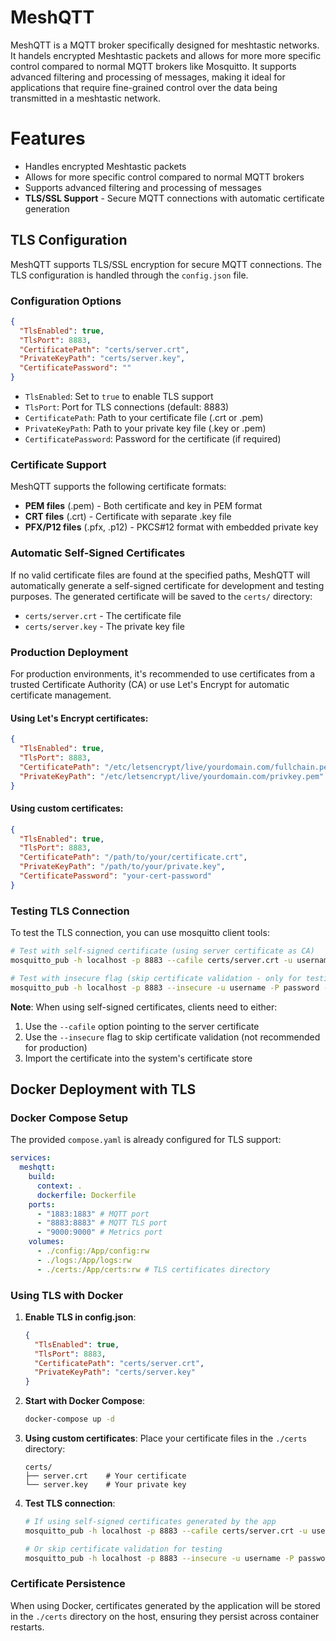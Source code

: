 # MeshQTT

MeshQTT is a MQTT broker specifically designed for meshtastic networks. It handels encrypted Meshtastic packets and allows for more more specific control compared to normal MQTT brokers like Mosquitto.
It supports advanced filtering and processing of messages, making it ideal for applications that require fine-grained control over the data being transmitted in a meshtastic network.

# Features

- Handles encrypted Meshtastic packets
- Allows for more specific control compared to normal MQTT brokers
- Supports advanced filtering and processing of messages
- **TLS/SSL Support** - Secure MQTT connections with automatic certificate generation

## TLS Configuration

MeshQTT supports TLS/SSL encryption for secure MQTT connections. The TLS configuration is handled through the `config.json` file.

### Configuration Options

```json
{
  "TlsEnabled": true,
  "TlsPort": 8883,
  "CertificatePath": "certs/server.crt",
  "PrivateKeyPath": "certs/server.key",
  "CertificatePassword": ""
}
```

- `TlsEnabled`: Set to `true` to enable TLS support
- `TlsPort`: Port for TLS connections (default: 8883)
- `CertificatePath`: Path to your certificate file (.crt or .pem)
- `PrivateKeyPath`: Path to your private key file (.key or .pem)
- `CertificatePassword`: Password for the certificate (if required)

### Certificate Support

MeshQTT supports the following certificate formats:

- **PEM files** (.pem) - Both certificate and key in PEM format
- **CRT files** (.crt) - Certificate with separate .key file
- **PFX/P12 files** (.pfx, .p12) - PKCS#12 format with embedded private key

### Automatic Self-Signed Certificates

If no valid certificate files are found at the specified paths, MeshQTT will automatically generate a self-signed certificate for development and testing purposes. The generated certificate will be saved to the `certs/` directory:

- `certs/server.crt` - The certificate file
- `certs/server.key` - The private key file

### Production Deployment

For production environments, it's recommended to use certificates from a trusted Certificate Authority (CA) or use Let's Encrypt for automatic certificate management.

#### Using Let's Encrypt certificates:

```json
{
  "TlsEnabled": true,
  "TlsPort": 8883,
  "CertificatePath": "/etc/letsencrypt/live/yourdomain.com/fullchain.pem",
  "PrivateKeyPath": "/etc/letsencrypt/live/yourdomain.com/privkey.pem"
}
```

#### Using custom certificates:

```json
{
  "TlsEnabled": true,
  "TlsPort": 8883,
  "CertificatePath": "/path/to/your/certificate.crt",
  "PrivateKeyPath": "/path/to/your/private.key",
  "CertificatePassword": "your-cert-password"
}
```

### Testing TLS Connection

To test the TLS connection, you can use mosquitto client tools:

```bash
# Test with self-signed certificate (using server certificate as CA)
mosquitto_pub -h localhost -p 8883 --cafile certs/server.crt -u username -P password -i "test-client" -t test -m "hello TLS"

# Test with insecure flag (skip certificate validation - only for testing)
mosquitto_pub -h localhost -p 8883 --insecure -u username -P password -i "test-client" -t test -m "hello TLS"
```

**Note**: When using self-signed certificates, clients need to either:

1. Use the `--cafile` option pointing to the server certificate
2. Use the `--insecure` flag to skip certificate validation (not recommended for production)
3. Import the certificate into the system's certificate store

## Docker Deployment with TLS

### Docker Compose Setup

The provided `compose.yaml` is already configured for TLS support:

```yaml
services:
  meshqtt:
    build:
      context: .
      dockerfile: Dockerfile
    ports:
      - "1883:1883" # MQTT port
      - "8883:8883" # MQTT TLS port
      - "9000:9000" # Metrics port
    volumes:
      - ./config:/App/config:rw
      - ./logs:/App/logs:rw
      - ./certs:/App/certs:rw # TLS certificates directory
```

### Using TLS with Docker

1. **Enable TLS in config.json**:

   ```json
   {
     "TlsEnabled": true,
     "TlsPort": 8883,
     "CertificatePath": "certs/server.crt",
     "PrivateKeyPath": "certs/server.key"
   }
   ```

2. **Start with Docker Compose**:

   ```bash
   docker-compose up -d
   ```

3. **Using custom certificates**: Place your certificate files in the `./certs` directory:

   ```
   certs/
   ├── server.crt    # Your certificate
   └── server.key    # Your private key
   ```

4. **Test TLS connection**:

   ```bash
   # If using self-signed certificates generated by the app
   mosquitto_pub -h localhost -p 8883 --cafile certs/server.crt -u username -P password -i "test-client" -t test -m "hello docker TLS"

   # Or skip certificate validation for testing
   mosquitto_pub -h localhost -p 8883 --insecure -u username -P password -i "test-client" -t test -m "hello docker TLS"
   ```

### Certificate Persistence

When using Docker, certificates generated by the application will be stored in the `./certs` directory on the host, ensuring they persist across container restarts.
